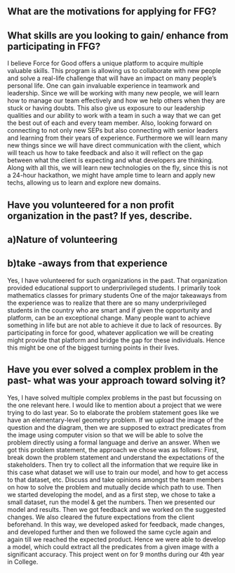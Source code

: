 ## What are the motivations for applying for FFG?




## What skills are you looking to gain/ enhance from participating in FFG?
I believe Force for Good offers a unique platform to acquire multiple valuable skills. This program is allowing us to collaborate with new people and solve a real-life challenge that will have an impact on many people’s personal life.
One can gain  invaluable experience in teamwork and leadership. Since we will be working with many new people, we will learn how to manage our team effectively and how we help others when they are stuck or having doubts. This also give us exposure to our leadership qualities and our ability to work with a team in such a way that we can get the best out of each and every team member.
Also, looking forward on connecting to not only new SEPs but also connecting with senior leaders and learning from their years of experience. 
Furthermore we will learn many new things since we will have direct communication with the client, which will teach us how to take feedback and also it will reflect on the gap between what the client is expecting and what developers are thinking.
Along with all this, we will learn new technologies on the fly, since this is not a 24-hour hackathon, we might have ample time to learn and apply new techs, allowing us to learn and explore new domains.



## Have you volunteered for a non profit organization in the past? If yes, describe.
## a)Nature of volunteering
 ## b)take -aways from that experience

Yes, I have volunteered for such organizations in the past. That organization provided educational support to underprivileged students. I primarily took mathematics classes for primary students
One of the major takeaways from the experience was to realize that there are so many underprivileged students in the country who are smart and if given the opportunity and platform, can be an exceptional change.
Many people want to achieve something in life but are not able to achieve it due to lack of resources. By participating in force for good, whatever application we will be creating might provide that platform and bridge the gap for these individuals. Hence this might be one of the biggest turning points in their lives. 




## Have you ever solved a complex problem in the past- what was your approach toward solving it?

Yes, I have solved multiple complex problems in the past but focussing on the one relevant here. I would like to mention about a project that we were trying to do last year. So to elaborate the problem statement goes like we have an elementary-level geometry problem. If we upload the image of the question and the diagram, then we are supposed to extract predicates from the image using computer vision so that we will be able to solve the problem directly using a formal language and derive an answer. 
When we got this problem statement, the approach we chose was as follows:
First, break down the problem statement and understand the expectations of the stakeholders.
Then try to collect all the information that we require like in this case what dataset we will use to train our model, and how to get access to that dataset, etc.
Discuss and take opinions amongst the team members on how to solve the problem and mutually decide which path to use. 
Then we started developing the model, and as a first step, we chose to take a small dataset, run the model & get the numbers. Then we presented our model and results.
Then we got feedback and we worked on the suggested changes. We also cleared the future expectations from the client beforehand.
In this way, we developed asked for feedback, made changes, and developed further and then we followed the same cycle again and again till we reached the expected product. Hence we were able to develop a model, which could extract all the predicates from a given image with a significant accuracy. This project went on for 9 months during our 4th year in College.

